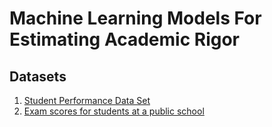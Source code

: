 # Machine Learning Models For Estimating Academic Rigor


## Datasets

1. [Student Performance Data Set](https://archive.ics.uci.edu/ml/datasets/Student+Performance)
2. [Exam scores for students at a public school](http://roycekimmons.com/tools/generated_data/exams)